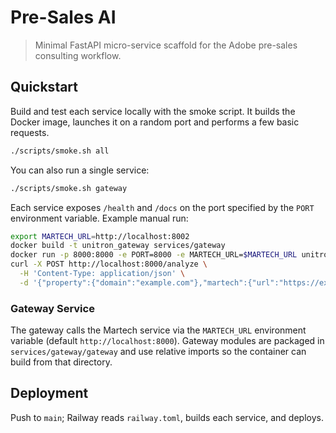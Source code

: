 # Pre-Sales AI

> Minimal FastAPI micro-service scaffold for the Adobe pre-sales consulting workflow.

## Quickstart

Build and test each service locally with the smoke script. It builds the Docker
image, launches it on a random port and performs a few basic requests.

```bash
./scripts/smoke.sh all
```

You can also run a single service:

```bash
./scripts/smoke.sh gateway
```

Each service exposes `/health` and `/docs` on the port specified by the `PORT`
environment variable. Example manual run:

```bash
export MARTECH_URL=http://localhost:8002
docker build -t unitron_gateway services/gateway
docker run -p 8000:8000 -e PORT=8000 -e MARTECH_URL=$MARTECH_URL unitron_gateway
curl -X POST http://localhost:8000/analyze \
  -H 'Content-Type: application/json' \
  -d '{"property":{"domain":"example.com"},"martech":{"url":"https://example.com"}}'
```

### Gateway Service

The gateway calls the Martech service via the `MARTECH_URL` environment
variable (default `http://localhost:8000`). Gateway modules are packaged in
`services/gateway/gateway` and use relative imports so the container can build
from that directory.

## Deployment

Push to `main`; Railway reads `railway.toml`, builds each service, and deploys.

